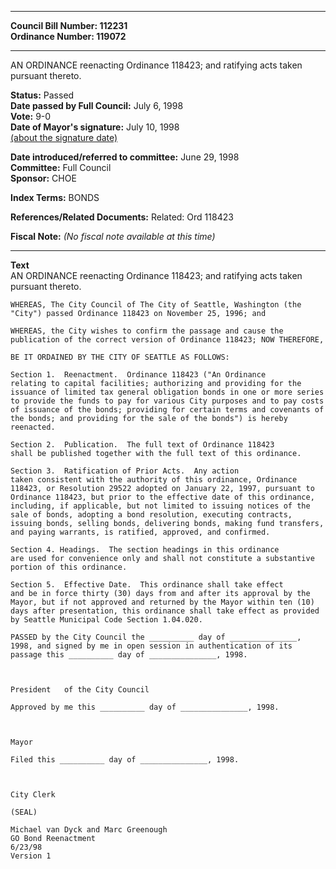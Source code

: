 * * * * *  
  
**Council Bill Number: [](#h0)[](#h2)112231**   
**Ordinance Number: 119072**  
  
* * * * *  
  
AN ORDINANCE reenacting Ordinance 118423; and ratifying acts taken pursuant thereto.  
  
**Status:** Passed   
**Date passed by Full Council:** July 6, 1998   
**Vote:** 9-0   
**Date of Mayor's signature:** July 10, 1998   
[(about the signature date)](/~public/approvaldate.htm)   
  
  
**Date introduced/referred to committee:** June 29, 1998   
**Committee:** Full Council   
**Sponsor:** CHOE   
  
**Index Terms:** BONDS  
  
**References/Related Documents:** Related: Ord 118423  
  
**Fiscal Note:** *(No fiscal note available at this time)*  
  
* * * * *  
  
**Text**  
    AN ORDINANCE reenacting Ordinance 118423; and ratifying acts taken  
    pursuant thereto.  
  
    WHEREAS, The City Council of The City of Seattle, Washington (the  
    "City") passed Ordinance 118423 on November 25, 1996; and  
  
    WHEREAS, the City wishes to confirm the passage and cause the  
    publication of the correct version of Ordinance 118423; NOW THEREFORE,  
  
    BE IT ORDAINED BY THE CITY OF SEATTLE AS FOLLOWS:  
  
    Section 1.  Reenactment.  Ordinance 118423 ("An Ordinance  
    relating to capital facilities; authorizing and providing for the  
    issuance of limited tax general obligation bonds in one or more series  
    to provide the funds to pay for various City purposes and to pay costs  
    of issuance of the bonds; providing for certain terms and covenants of  
    the bonds; and providing for the sale of the bonds") is hereby  
    reenacted.  
  
    Section 2.  Publication.  The full text of Ordinance 118423  
    shall be published together with the full text of this ordinance.  
  
    Section 3.  Ratification of Prior Acts.  Any action  
    taken consistent with the authority of this ordinance, Ordinance  
    118423, or Resolution 29522 adopted on January 22, 1997, pursuant to  
    Ordinance 118423, but prior to the effective date of this ordinance,  
    including, if applicable, but not limited to issuing notices of the  
    sale of bonds, adopting a bond resolution, executing contracts,  
    issuing bonds, selling bonds, delivering bonds, making fund transfers,  
    and paying warrants, is ratified, approved, and confirmed.  
  
    Section 4. Headings.  The section headings in this ordinance  
    are used for convenience only and shall not constitute a substantive  
    portion of this ordinance.  
  
    Section 5.  Effective Date.  This ordinance shall take effect  
    and be in force thirty (30) days from and after its approval by the  
    Mayor, but if not approved and returned by the Mayor within ten (10)  
    days after presentation, this ordinance shall take effect as provided  
    by Seattle Municipal Code Section 1.04.020.  
  
    PASSED by the City Council the __________ day of _______________,  
    1998, and signed by me in open session in authentication of its  
    passage this __________ day of _______________, 1998.  
  
        
  
    President   of the City Council  
  
    Approved by me this __________ day of _______________, 1998.  
  
        
  
    Mayor  
  
    Filed this __________ day of _______________, 1998.  
  
        
  
    City Clerk  
  
    (SEAL)  
  
    Michael van Dyck and Marc Greenough  
    GO Bond Reenactment  
    6/23/98  
    Version 1  
